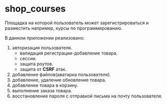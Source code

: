 # shop_courses
Площадка на которой пользователь может зарегистрироваться и разместить например, курсы по программированию.

В данном приложении реализовано:
1. авторизация пользователя.
   - валидация регистрации-добавление товара.
   - ceссии.
   - защита роутов.
   - защита от **CSRF** атак.
2. добавление файлов(аватарка пользователя).
3. добавление, удаление обновление товара.
4. добавление товара в корзину.
5. выполнение заказа товара.
6. восстановление пароля с отправкой письма на почту пользователя.
